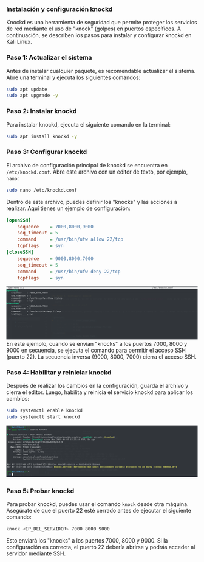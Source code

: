 ### Instalación y configuración knockd
Knockd es una herramienta de seguridad que permite proteger los servicios de red mediante el uso de "knock" (golpes) en puertos específicos. A continuación, se describen los pasos para instalar y configurar knockd en Kali Linux.
### Paso 1: Actualizar el sistema
Antes de instalar cualquier paquete, es recomendable actualizar el sistema. Abre una terminal y ejecuta los siguientes comandos:
```bash
sudo apt update
sudo apt upgrade -y
```
### Paso 2: Instalar knockd
Para instalar knockd, ejecuta el siguiente comando en la terminal:
```bash
sudo apt install knockd -y
```
### Paso 3: Configurar knockd
El archivo de configuración principal de knockd se encuentra en `/etc/knockd.conf`. Abre este archivo con un editor de texto, por ejemplo, `nano`:
```bash
sudo nano /etc/knockd.conf
```
Dentro de este archivo, puedes definir los "knocks" y las acciones a realizar. Aquí tienes un ejemplo de configuración:
```ini
[openSSH]
    sequence    = 7000,8000,9000
    seq_timeout = 5
    command     = /usr/bin/ufw allow 22/tcp
    tcpflags    = syn
[closeSSH]
    sequence    = 9000,8000,7000
    seq_timeout = 5
    command     = /usr/bin/ufw deny 22/tcp
    tcpflags    = syn
```
![alt text](/ANEXOS/image_knockd.png)
En este ejemplo, cuando se envían "knocks" a los puertos 7000, 8000 y 9000 en secuencia, se ejecuta el comando para permitir el acceso SSH (puerto 22). La secuencia inversa (9000, 8000, 7000) cierra el acceso SSH.
### Paso 4: Habilitar y reiniciar knockd
Después de realizar los cambios en la configuración, guarda el archivo y cierra el editor. Luego, habilita y reinicia el servicio knockd para aplicar los cambios:
```bash
sudo systemctl enable knockd
sudo systemctl start knockd
```
![alt text](/ANEXOS/image_knockd2.png)

### Paso 5: Probar knockd
Para probar knockd, puedes usar el comando `knock` desde otra máquina. Asegúrate de que el puerto 22 esté cerrado antes de ejecutar el siguiente comando:
```bash
knock <IP_DEL_SERVIDOR> 7000 8000 9000
```
Esto enviará los "knocks" a los puertos 7000, 8000 y 9000. Si la configuración es correcta, el puerto 22 debería abrirse y podrás acceder al servidor mediante SSH.